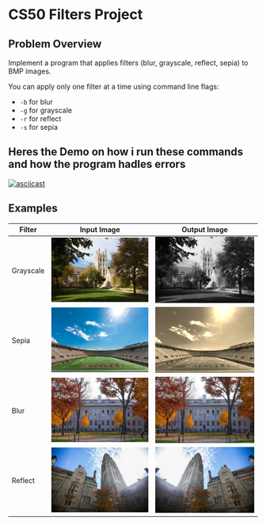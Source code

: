# CS50 Filters Project

## Problem Overview
Implement a program that applies filters (blur, grayscale, reflect, sepia) to BMP images.

You can apply only one filter at a time using command line flags:
- `-b` for blur
- `-g` for grayscale
- `-r` for reflect
- `-s` for sepia

## Heres the Demo on how i run these commands and how the program hadles errors
  [![asciicast](https://asciinema.org/a/m0KmInXYlkF8DvbJDTYLPARrr.svg)](https://asciinema.org/a/m0KmInXYlkF8DvbJDTYLPARrr)

## Examples

| Filter     | Input Image                                   | Output Image                                  |
|------------|----------------------------------------------|----------------------------------------------|
| Grayscale  | ![grayscale input](img/courtyard.bmp) | ![grayscale output](img/images-grayscale.bmp) |
| Sepia      | ![sepia input](img/stadium.bmp)          | ![sepia output](img/stadium-sepia.bmp)         |
| Blur       | ![blur input](img/yard.bmp)             | ![blur output](img/yard-blurred.bmp)            |
| Reflect    | ![reflect input](img/tower.bmp)       | ![reflect output](img/tower-reflected.bmp)      |
